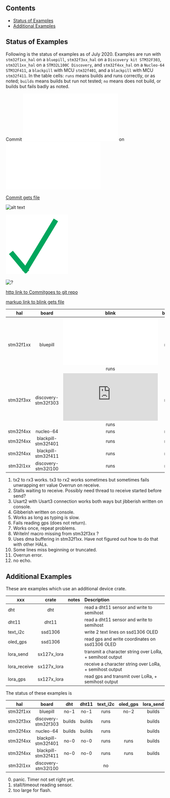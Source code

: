 
##  Contents
- [Status of Examples](#status-of-examples)
- [Additional Examples](#additional-examples)


## Status of Examples

Following is the status of examples as of July 2020. Examples are run with `stm32f1xx_hal` on a `bluepill`,
`stm32f3xx_hal` on a `Discovery kit STM32F303`, `stm32l1xx_hal` on a `STM32L100C Discovery`, 
and `stm32f4xx_hal` on a `Nucleo-64 STM32F411`, a `blackpill` with MCU `stm32f401`, 
and a `blackpill` with MCU `stm32f411`.
In the table cells: 
`runs` means builds and runs correctly, or as noted; `builds` means builds but run not tested; 
`no` means does not build, or builds but fails badly as noted. 

Commit <embed src=examplesStatus/bluepill/COMMIT> on <embed src=examplesStatus/bluepill/DATE.STAMP> 

[Commit gets file ](examplesStatus/bluepill/COMMIT)

![alt text](examplesStatus/bluepill/blink)

![alt text](examplesStatus/bluepill/blink.png)

![?](examplesStatus/bluepill/blink)

[http link to Commitgoes to git repo ](https://github.com/pdgilbert/eg_stm_hal/tree/gh-pages/examplesStatus/bluepill/COMMIT)

[markup link to blink gets file](examplesStatus/bluepill/blink)

|    hal    |         board        | blink | blink3 | echo_by_char | echo_string | serial_char | serial_string | gps_rw_by_char | gps_rw |   temperature  |
|:---------:|:--------------------:|:-----:|:------:|:------------:|:-----------:|:-----------:|:-------------:|:--------------:|:------:|:--------------:|
| stm32f1xx | bluepill             |<embed src=examplesStatus/bluepill/blink> runs | runs   |    runs-5    |   runs-5    |    runs-1   |     no-2      |     runs       |  runs  |     runs       |      
| stm32f3xx | discovery-stm32f303  |<embed src=https://pdgilbert.github.io/eg_stm_hal/examplesStatus/bluepill/blink3> runs  | runs   |    runs-5    |   no-8,9    |    runs-1   |     no-9      |     runs       | runs-10|                |
| stm32f4xx | nucleo-64 	   | runs  | runs   |    runs-5    |    no-9     |     no-2    |     no-9      |     no-6       |  no-6  |                |
| stm32f4xx | blackpill-stm32f401  | runs  | runs   |    runs-5    |    no-9     |     runs    |     no-9      |    runs-10     | runs-10|                |
| stm32f4xx | blackpill-stm32f411  | runs  | runs   |    no-12     |    no-9     |     runs    |     no-9      |     runs       |  runs  |                |
| stm32l1xx | discovery-stm32l100  | runs  | runs   |      no      |     no      |      no     |      no       |      no        |   no   |                |


1.  tx2 to rx3 works. tx3 to rx2 works sometimes but sometimes fails unwrapping err value Overrun on receive.
2.  Stalls waiting to receive. Possibly need thread to receive started before send?
3.  Usart2 with Usart3 connection works both ways but jibberish written on console.
4.  Gibberish written on console.
5.  Works as long as typing is slow.
6.  Fails reading gps (does not return). 
7.  Works once, repeat problems.
8.  Writeln! macro missing from stm32f3xx ?
9.  Uses dma buffering in stm32f1xx. Have not figured out how to do that with other HALs.
10. Some lines miss beginning or truncated.
11. Overrun error.
12. no echo.

## Additional Examples

These are examples which use an additional device crate.

| xxx          |    crate    | notes |   Description                                              |
| ------------ |:-----------:|:-----:|:---------------------------------------------------------- |
| dht          | dht         |       | read a dht11 sensor and write to semihost                  |
| dht11        | dht11       |       | read a dht11 sensor and write to semihost                  |
| text_i2c     | ssd1306     |       | write 2 text lines on ssd1306 OLED                         |
| oled_gps     | ssd1306     |       | read gps and write coordinates on ssd1306 OLED             |
| lora_send    | sx127x_lora |       | transmit a character string over LoRa,  + semihost output  |
| lora_receive | sx127x_lora |       | receive  a character string over LoRa,  + semihost output  |
| lora_gps     | sx127x_lora |       | read gps and transmit over LoRa,  + semihost output        |

The status of these examples is

|    hal    |         board        |  dht  | dht11 | text_i2c | oled_gps | lora_send | lora_receive | lora_gps |
|:---------:|:--------------------:|:-----:|:-----:|:--------:|:--------:|:---------:|:------------:|:--------:|
| stm32f1xx | bluepill             | no-1  | no-1  |   runs   |   no-2   |  builds   |   builds     |  builds  |
| stm32f3xx | discovery-stm32f303  | builds| builds|   runs   |          |  builds   |   builds     |  builds  |
| stm32f4xx | nucleo-64 	   | builds| builds|   runs   |          |  builds   |   builds     |  builds  |
| stm32f4xx | blackpill-stm32f401  | no-0  | no-0  |   runs   |   runs   |  builds   |   builds     |  builds  |
| stm32f4xx | blackpill-stm32f411  | no-0  | no-0  |   runs   |   runs   |  builds   |   builds     |  builds  |
| stm32l1xx | discovery-stm32l100  |       |       |   no     |          |           |              |          |

0. panic. Timer not set right yet.
1. stall/timeout reading sensor.
2. too large for flash.


